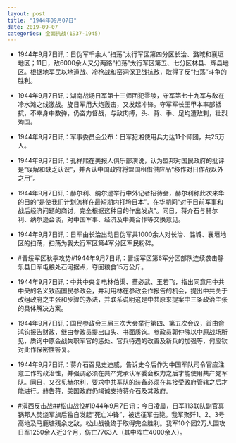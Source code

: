 ```yaml
---
layout: post
title: "1944年09月07日"
date: 2019-09-07
categories: 全面抗战(1937-1945)
---
```


<meta name="referrer" content="no-referrer" />

- 1944年9月7日讯：日伪军千余人“扫荡”太行军区第四分区长治、潞城和襄垣地区；11日，敌6000余人又分两路“扫荡”太行军区第五、七分区林县、辉县地区。根据地军民以地道战、冷枪战和窑洞保卫战抗敌，取得了反“扫荡”斗争的胜利。 

- 1944年9月7日讯：湖南战场日军第十三师团犯零陵，守军第七十九军与敌在冷水滩之线激战。旋日军用大炮轰击，又发起冲锋。守军军长王甲本率部抵抗，不幸身中数弹，仍奋力督战，与敌肉搏，头、背、手、足均遭敌刺，壮烈殉国。 

- 1944年9月7日讯：军事委员会公布：日军犯湘使用兵力达11个师团，共25万人。 

- 1944年9月7日讯：孔祥熙在美报人俱乐部演说，认为盟邦对国民政府的批评是“误解和缺乏认识”，并否认中国政府将盟国租借供应品“移作对日作战以外之用”。 

- 1944年9月7日讯：赫尔利、纳尔逊举行中外记者招待会，赫尔利称此次来华的目的“是使我们计划怎样在最短期内打垮日本”。在华期间“对于目前军事和战后经济问题的商讨，完全根据这种目的作出发点”。同日，蒋介石与赫尔利、纳尔逊会谈，对中国军事、经济及中美合作等交换意见。 

- 1944年9月7日讯：日军由长治出动日伪军共1000余人对长治、潞城、襄垣地区的扫荡，扫荡为我太行军区第4军分区军民粉碎。 

- #晋绥军区秋季攻势#1944年9月7日讯：晋绥军区第6军分区部队连续袭击静乐县日军屯粮处石河据点，夺回粮食15万公斤。 

- 1944年9月7日讯：中共中央复电林伯渠、董必武、王若飞，指出同意用中共中央的名义致函国民参政会，并利用林在参政会作报告的机会，提出中共关于改组政府之主张和步骤的办法，并联系说明这是中共原来提案中三条政治主张的具体解决方案。 

- 1944年9月7日讯：国民参政会三届三次大会举行第四、第五次会议，首由俞鸿钧报告财政，继由参政员提出口头、书面质询。参政员郭仲隗以中原战场所见，质询中原会战失职军官的惩处、官兵待遇的改善及新兵的加强等，何应钦对此作保密性答复。 

- 1944年9月7日讯：蒋介石召见史迪威，告诉史今后作为中国军队司令官应注意工作的政治性，并强调必须在共产党承认军委会权力之后才能使用共产党军队。同日，又召见赫尔利，要求中共军队的装备必须在其接受政府管辖之后才能进行。赫告蒋，美国政府仍竭诚支持蒋介石及其政府。 

- #滇西反击战##松山战役#1944年9月7日讯：今日凌晨，日军113联队副官真锅邦人焚烧军旗后独自发起“死亡冲锋”，被远征军击毙。我军聚歼1、2、3号高地及马鹿塘残余之敌，松山战役终于取得完全胜利。我军10个团2万人围攻日军1250余人近3个月，伤亡7763人（其中阵亡4000余人）。 

